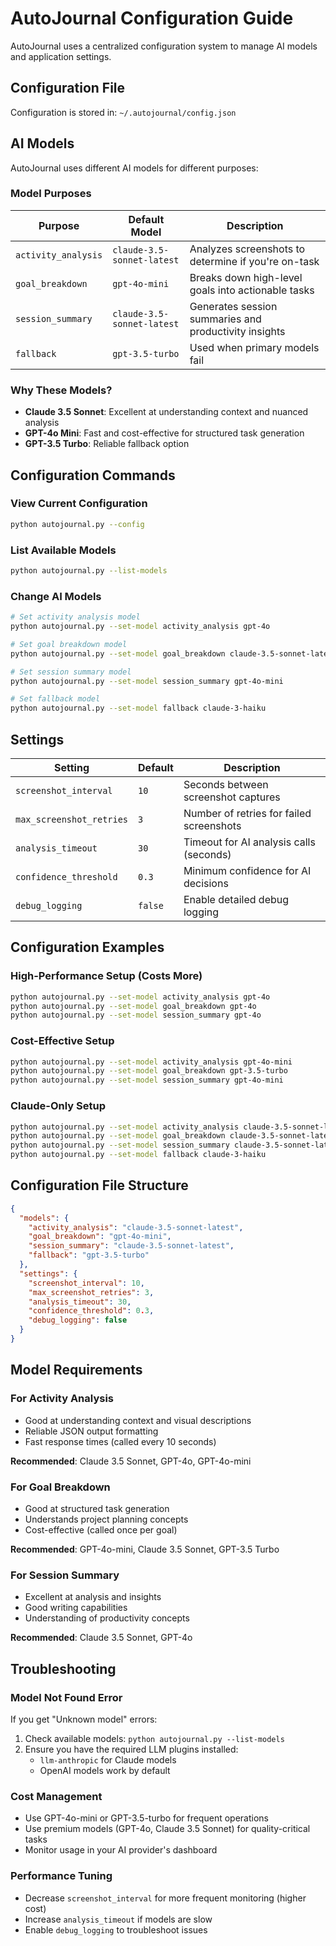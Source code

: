 # AutoJournal Configuration Guide

AutoJournal uses a centralized configuration system to manage AI models and application settings.

## Configuration File

Configuration is stored in: `~/.autojournal/config.json`

## AI Models

AutoJournal uses different AI models for different purposes:

### Model Purposes

| Purpose | Default Model | Description |
|---------|---------------|-------------|
| `activity_analysis` | `claude-3.5-sonnet-latest` | Analyzes screenshots to determine if you're on-task |
| `goal_breakdown` | `gpt-4o-mini` | Breaks down high-level goals into actionable tasks |
| `session_summary` | `claude-3.5-sonnet-latest` | Generates session summaries and productivity insights |
| `fallback` | `gpt-3.5-turbo` | Used when primary models fail |

### Why These Models?

- **Claude 3.5 Sonnet**: Excellent at understanding context and nuanced analysis
- **GPT-4o Mini**: Fast and cost-effective for structured task generation
- **GPT-3.5 Turbo**: Reliable fallback option

## Configuration Commands

### View Current Configuration
```bash
python autojournal.py --config
```

### List Available Models
```bash
python autojournal.py --list-models
```

### Change AI Models
```bash
# Set activity analysis model
python autojournal.py --set-model activity_analysis gpt-4o

# Set goal breakdown model  
python autojournal.py --set-model goal_breakdown claude-3.5-sonnet-latest

# Set session summary model
python autojournal.py --set-model session_summary gpt-4o-mini

# Set fallback model
python autojournal.py --set-model fallback claude-3-haiku
```

## Settings

| Setting | Default | Description |
|---------|---------|-------------|
| `screenshot_interval` | `10` | Seconds between screenshot captures |
| `max_screenshot_retries` | `3` | Number of retries for failed screenshots |
| `analysis_timeout` | `30` | Timeout for AI analysis calls (seconds) |
| `confidence_threshold` | `0.3` | Minimum confidence for AI decisions |
| `debug_logging` | `false` | Enable detailed debug logging |

## Configuration Examples

### High-Performance Setup (Costs More)
```bash
python autojournal.py --set-model activity_analysis gpt-4o
python autojournal.py --set-model goal_breakdown gpt-4o  
python autojournal.py --set-model session_summary gpt-4o
```

### Cost-Effective Setup
```bash
python autojournal.py --set-model activity_analysis gpt-4o-mini
python autojournal.py --set-model goal_breakdown gpt-3.5-turbo
python autojournal.py --set-model session_summary gpt-4o-mini
```

### Claude-Only Setup
```bash
python autojournal.py --set-model activity_analysis claude-3.5-sonnet-latest
python autojournal.py --set-model goal_breakdown claude-3.5-sonnet-latest
python autojournal.py --set-model session_summary claude-3.5-sonnet-latest
python autojournal.py --set-model fallback claude-3-haiku
```

## Configuration File Structure

```json
{
  "models": {
    "activity_analysis": "claude-3.5-sonnet-latest",
    "goal_breakdown": "gpt-4o-mini", 
    "session_summary": "claude-3.5-sonnet-latest",
    "fallback": "gpt-3.5-turbo"
  },
  "settings": {
    "screenshot_interval": 10,
    "max_screenshot_retries": 3,
    "analysis_timeout": 30,
    "confidence_threshold": 0.3,
    "debug_logging": false
  }
}
```

## Model Requirements

### For Activity Analysis
- Good at understanding context and visual descriptions
- Reliable JSON output formatting
- Fast response times (called every 10 seconds)

**Recommended**: Claude 3.5 Sonnet, GPT-4o, GPT-4o-mini

### For Goal Breakdown  
- Good at structured task generation
- Understands project planning concepts
- Cost-effective (called once per goal)

**Recommended**: GPT-4o-mini, Claude 3.5 Sonnet, GPT-3.5 Turbo

### For Session Summary
- Excellent at analysis and insights
- Good writing capabilities
- Understanding of productivity concepts

**Recommended**: Claude 3.5 Sonnet, GPT-4o

## Troubleshooting

### Model Not Found Error
If you get "Unknown model" errors:
1. Check available models: `python autojournal.py --list-models`
2. Ensure you have the required LLM plugins installed:
   - `llm-anthropic` for Claude models
   - OpenAI models work by default

### Cost Management
- Use GPT-4o-mini or GPT-3.5-turbo for frequent operations
- Use premium models (GPT-4o, Claude 3.5 Sonnet) for quality-critical tasks
- Monitor usage in your AI provider's dashboard

### Performance Tuning
- Decrease `screenshot_interval` for more frequent monitoring (higher cost)
- Increase `analysis_timeout` if models are slow
- Enable `debug_logging` to troubleshoot issues
